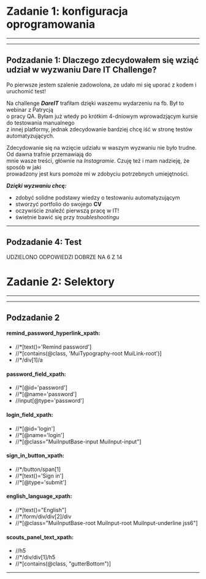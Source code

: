 
# Zadanie 1: konfiguracja oprogramowania #

----

-----


##  Podzadanie 1: Dlaczego zdecydowałem się wziąć udział w wyzwaniu Dare IT Challenge? ##
 
<wbr> Po pierwsze jestem szalenie zadowolona, ze udało mi się uporać z kodem i uruchomić test!

Na challenge ***DareIT*** trafiłam dzięki waszemu wydarzeniu na fb. Był to webinar z Patrycją   
o pracy QA. Byłam już wtedy po krótkim 4-dniowym wprowadzjącym kursie do testowania manualnego   
z innej platformy, jednak zdecydowanie bardziej chcę iść w stronę testów automatyzujących.   

Zdecydowanie się na wzięcie udziału w waszym wyzwaniu nie było trudne. Od dawna trafnie przemawiają do   
mnie wasze treści, głównie na *Instagramie*. Czuję też i mam nadzieję, że sposób w jaki    
prowadzony jest kurs pomoże mi w zdobyciu potrzebnych umiejętności.

***Dzięki wyzwaniu chcę:***

- zdobyć solidne podstawy wiedzy o testowaniu automatyzującym
- stworzyć portfolio do swojego **CV**
- oczywiście znaleźć pierwszą pracę w IT!
- świetnie bawić się przy *troubleshootingu* <wbr>

----

## Podzadanie 4: Test ##  
UDZIELONO ODPOWIEDZI DOBRZE NA 6 Z 14




# Zadanie 2: Selektory #

-----

----

## Podzadanie 2 ##


#### remind_password_hyperlink_xpath: ####
 
- //*[text()='Remind password']    
- //*[contains(@class, 'MuiTypography-root MuiLink-root')]   
- //*/div[1]/a 

#### password_field_xpath: ####

- //*[@id='password']   
- //*[@name='password']
- //input[@type='password']

#### login_field_xpath: ####

- //*[@id='login']
- //*[@name='login']
- //*[@class="MuiInputBase-input MuiInput-input"]

#### sign_in_button_xpath: ####

- //*/button/span[1]  
- //*[text()='Sign in']
- //*[@type='submit']

#### english_language_xpath: ####

- //*[text()="English"]
- //*/form/div/div[2]/div   
- //*[@class="MuiInputBase-root MuiInput-root MuiInput-underline jss6"]     

#### scouts_panel_text_xpath: ####

- //h5
- //*/div/div[1]/h5
- //*[contains(@class, "gutterBottom")]

------

